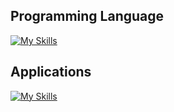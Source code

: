 
## Programming Language 

[![My Skills](https://skillicons.dev/icons?i=cs,ocaml,python,java,docker)](https://skillicons.dev)

## Applications

[![My Skills](https://skillicons.dev/icons?i=docker)](https://skillicons.dev)
